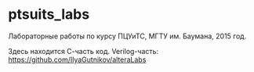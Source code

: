 # ptsuits_labs

Лабораторные работы по курсу ПЦУиТС, МГТУ им. Баумана, 2015 год.

Здесь находится С-часть код. Verilog-часть: https://github.com/IlyaGutnikov/alteraLabs
